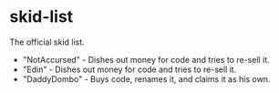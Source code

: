 # skid-list
The official skid list.

* "NotAccursed" - Dishes out money for code and tries to re-sell it.
* "Edin" - Dishes out money for code and tries to re-sell it.
* "DaddyDombo" - Buys code, renames it, and claims it as his own.
